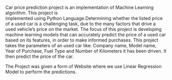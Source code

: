 Car price prediction project is an implementation of Machine Learning algorithm. This project is                
implemented using Python Language.Determining whether the listed price of a used car is a challenging task, due to the many factors that 
drive a used vehicle’s price on the market. The focus of this project is developing machine learning 
models that can accurately predict the price of a used car based on its features, in order to make 
informed purchases. This project takes the parameters of an used car like: Company name, Model 
name, Year of Purchase, Fuel Type and Number of Kilometers it has been driven. It then predict the 
price of the car. 
 
The Project was given a form of Website where we use Linear Regression Model to perform the 
predictions.
